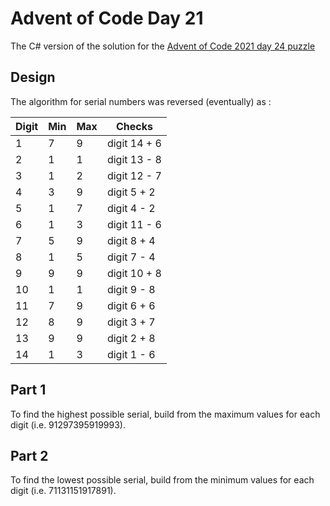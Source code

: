 # Advent of Code Day 21  

The C# version of the solution for the [Advent of Code 2021 day 24 puzzle](https://adventofcode.com/2021/day/24)  

## Design  

The algorithm for serial numbers was reversed (eventually) as :  

| Digit | Min | Max | Checks       |
| ----- | --- | --- | ------------ |
| 1     | 7   | 9   | digit 14 + 6 |
| 2     | 1   | 1   | digit 13 - 8 |
| 3     | 1   | 2   | digit 12 - 7 |
| 4     | 3   | 9   | digit 5 + 2  |
| 5     | 1   | 7   | digit 4 - 2  |
| 6     | 1   | 3   | digit 11 - 6 |
| 7     | 5   | 9   | digit 8 + 4  |
| 8     | 1   | 5   | digit 7 - 4  |
| 9     | 9   | 9   | digit 10 + 8 |
| 10    | 1   | 1   | digit 9 - 8  |
| 11    | 7   | 9   | digit 6 + 6  |
| 12    | 8   | 9   | digit 3 + 7  |
| 13    | 9   | 9   | digit 2 + 8  |
| 14    | 1   | 3   | digit 1 - 6  |

## Part 1  

To find the highest possible serial, build from the maximum values for each digit (i.e. 91297395919993).  

## Part 2  

To find the lowest possible serial, build from the minimum values for each digit (i.e. 71131151917891).  
